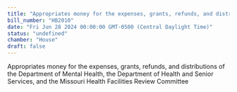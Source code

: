 ```yaml
---
title: "Appropriates money for the expenses, grants, refunds, and distributions of the Department of Mental Health, the Department of Health and Senior Services, and the Missouri Health Facilities Review Committee"
bill_number: "HB2010"
date: "Fri Jun 28 2024 00:00:00 GMT-0500 (Central Daylight Time)"
status: "undefined"
chamber: "House"
draft: false
---
```

Appropriates money for the expenses, grants, refunds, and distributions of the Department of Mental Health, the Department of Health and Senior Services, and the Missouri Health Facilities Review Committee
